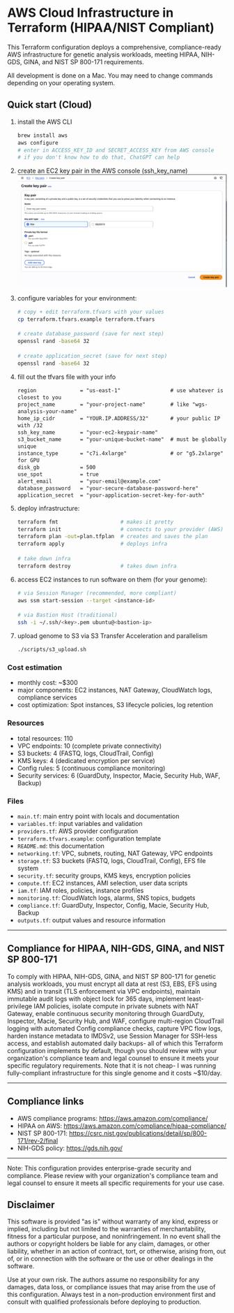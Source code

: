 # AWS Cloud Infrastructure in Terraform (HIPAA/NIST Compliant)

This Terraform configuration deploys a comprehensive, compliance-ready AWS infrastructure for genetic analysis workloads, meeting HIPAA, NIH-GDS, GINA, and NIST SP 800-171 requirements.

All development is done on a Mac. You may need to change commands depending on your operating system.


## Quick start (Cloud)

1. install the AWS CLI
   ```bash
   brew install aws
   aws configure
   # enter in ACCESS_KEY_ID and SECRET_ACCESS_KEY from AWS console
   # if you don't know how to do that, ChatGPT can help
   ```

2. create an EC2 key pair in the AWS console (ssh_key_name)
![key-pair](../assets/ec2_key_pair.png)

3. configure variables for your environment:
   ```bash
   # copy + edit terraform.tfvars with your values
   cp terraform.tfvars.example terraform.tfvars

   # create database_password (save for next step)
   openssl rand -base64 32

   # create application_secret (save for next step)
   openssl rand -base64 32
   ```

4. fill out the tfvars file with your info
   ```
   region              = "us-east-1"                # use whatever is closest to you
   project_name        = "your-project-name"        # like "wgs-analysis-your-name"
   home_ip_cidr        = "YOUR.IP.ADDRESS/32"       # your public IP with /32
   ssh_key_name        = "your-ec2-keypair-name"
   s3_bucket_name      = "your-unique-bucket-name"  # must be globally unique
   instance_type       = "c7i.4xlarge"              # or "g5.2xlarge" for GPU
   disk_gb             = 500
   use_spot            = true
   alert_email         = "your-email@example.com"
   database_password   = "your-secure-database-password-here"
   application_secret  = "your-application-secret-key-for-auth"
   ```

5. deploy infrastructure:
   ```bash
   terraform fmt                    # makes it pretty
   terraform init                   # connects to your provider (AWS)
   terraform plan -out=plan.tfplan  # creates and saves the plan
   terraform apply                  # deploys infra

   # take down infra
   terraform destroy                # takes down infra
   ```

6. access EC2 instances to run software on them (for your genome):
   ```bash
   # via Session Manager (recommended, more compliant)
   aws ssm start-session --target <instance-id>
   
   # via Bastion Host (traditional)
   ssh -i ~/.ssh/<key>.pem ubuntu@<bastion-ip>
   ```

7. upload genome to S3 via S3 Transfer Acceleration and parallelism
   ```bash
   ./scripts/s3_upload.sh
   ```


### Cost estimation
- monthly cost: ~$300
- major components: EC2 instances, NAT Gateway, CloudWatch logs, compliance services
- cost optimization: Spot instances, S3 lifecycle policies, log retention

### Resources
- total resources: 110
- VPC endpoints: 10 (complete private connectivity)
- S3 buckets: 4 (FASTQ, logs, CloudTrail, Config)
- KMS keys: 4 (dedicated encryption per service)
- Config rules: 5 (continuous compliance monitoring)
- Security services: 6 (GuardDuty, Inspector, Macie, Security Hub, WAF, Backup)


###  Files
- `main.tf`: main entry point with locals and documentation
- `variables.tf`: input variables and validation
- `providers.tf`: AWS provider configuration
- `terraform.tfvars.example`: configuration template
- `README.md`: this documentation
- `networking.tf`: VPC, subnets, routing, NAT Gateway, VPC endpoints
- `storage.tf`: S3 buckets (FASTQ, logs, CloudTrail, Config), EFS file system
- `security.tf`: security groups, KMS keys, encryption policies
- `compute.tf`: EC2 instances, AMI selection, user data scripts
- `iam.tf`: IAM roles, policies, instance profiles
- `monitoring.tf`: CloudWatch logs, alarms, SNS topics, budgets
- `compliance.tf`: GuardDuty, Inspector, Config, Macie, Security Hub, Backup
- `outputs.tf`: output values and resource information

---

## Compliance for HIPAA, NIH-GDS, GINA, and NIST SP 800-171

To comply with HIPAA, NIH-GDS, GINA, and NIST SP 800-171 for genetic analysis workloads, you must encrypt all data at rest (S3, EBS, EFS using KMS) and in transit (TLS enforcement via VPC endpoints), maintain immutable audit logs with object lock for 365 days, implement least-privilege IAM policies, isolate compute in private subnets with NAT Gateway, enable continuous security monitoring through GuardDuty, Inspector, Macie, Security Hub, and WAF, configure multi-region CloudTrail logging with automated Config compliance checks, capture VPC flow logs, harden instance metadata to IMDSv2, use Session Manager for SSH-less access, and establish automated daily backups- all of which this Terraform configuration implements by default, though you should review with your organization's compliance team and legal counsel to ensure it meets your specific regulatory requirements. Note that it is not cheap- I was running fully-compliant infrastructure for this single genome and it costs ~$10/day.


---

## Compliance links
- AWS compliance programs: https://aws.amazon.com/compliance/
- HIPAA on AWS: https://aws.amazon.com/compliance/hipaa-compliance/
- NIST SP 800-171: https://csrc.nist.gov/publications/detail/sp/800-171/rev-2/final
- NIH-GDS policy: https://gds.nih.gov/

---

Note: This configuration provides enterprise-grade security and compliance. Please review with your organization's compliance team and legal counsel to ensure it meets all specific requirements for your use case.

## Disclaimer

This software is provided "as is" without warranty of any kind, express or implied, including but not limited to the warranties of merchantability, fitness for a particular purpose, and noninfringement. In no event shall the authors or copyright holders be liable for any claim, damages, or other liability, whether in an action of contract, tort, or otherwise, arising from, out of, or in connection with the software or the use or other dealings in the software.

Use at your own risk. The authors assume no responsibility for any damages, data loss, or compliance issues that may arise from the use of this configuration. Always test in a non-production environment first and consult with qualified professionals before deploying to production.
